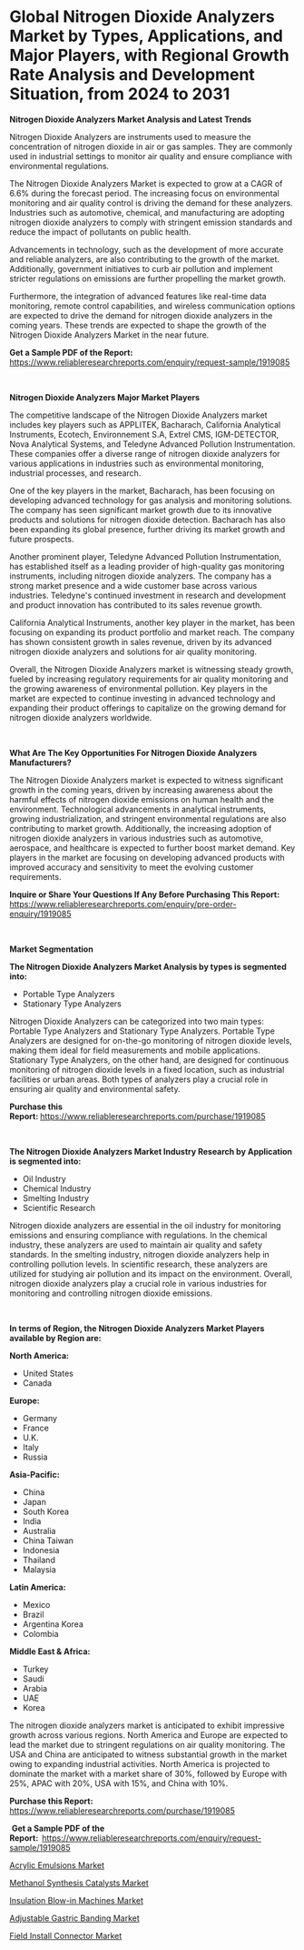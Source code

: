 <p><h1>Global Nitrogen Dioxide Analyzers Market by Types, Applications, and Major Players, with Regional Growth Rate Analysis and Development Situation, from 2024 to 2031</h1></p><p><strong>Nitrogen Dioxide Analyzers Market Analysis and Latest Trends</strong></p>
<p><p>Nitrogen Dioxide Analyzers are instruments used to measure the concentration of nitrogen dioxide in air or gas samples. They are commonly used in industrial settings to monitor air quality and ensure compliance with environmental regulations.</p><p>The Nitrogen Dioxide Analyzers Market is expected to grow at a CAGR of 6.6% during the forecast period. The increasing focus on environmental monitoring and air quality control is driving the demand for these analyzers. Industries such as automotive, chemical, and manufacturing are adopting nitrogen dioxide analyzers to comply with stringent emission standards and reduce the impact of pollutants on public health.</p><p>Advancements in technology, such as the development of more accurate and reliable analyzers, are also contributing to the growth of the market. Additionally, government initiatives to curb air pollution and implement stricter regulations on emissions are further propelling the market growth.</p><p>Furthermore, the integration of advanced features like real-time data monitoring, remote control capabilities, and wireless communication options are expected to drive the demand for nitrogen dioxide analyzers in the coming years. These trends are expected to shape the growth of the Nitrogen Dioxide Analyzers Market in the near future.</p></p>
<p><strong>Get a Sample PDF of the Report:&nbsp;</strong> <a href="https://www.reliableresearchreports.com/enquiry/request-sample/1919085">https://www.reliableresearchreports.com/enquiry/request-sample/1919085</a></p>
<p>&nbsp;</p>
<p><strong>Nitrogen Dioxide Analyzers Major Market Players</strong></p>
<p><p>The competitive landscape of the Nitrogen Dioxide Analyzers market includes key players such as APPLITEK, Bacharach, California Analytical Instruments, Ecotech, Environnement S.A, Extrel CMS, IGM-DETECTOR, Nova Analytical Systems, and Teledyne Advanced Pollution Instrumentation. These companies offer a diverse range of nitrogen dioxide analyzers for various applications in industries such as environmental monitoring, industrial processes, and research.</p><p>One of the key players in the market, Bacharach, has been focusing on developing advanced technology for gas analysis and monitoring solutions. The company has seen significant market growth due to its innovative products and solutions for nitrogen dioxide detection. Bacharach has also been expanding its global presence, further driving its market growth and future prospects.</p><p>Another prominent player, Teledyne Advanced Pollution Instrumentation, has established itself as a leading provider of high-quality gas monitoring instruments, including nitrogen dioxide analyzers. The company has a strong market presence and a wide customer base across various industries. Teledyne's continued investment in research and development and product innovation has contributed to its sales revenue growth.</p><p>California Analytical Instruments, another key player in the market, has been focusing on expanding its product portfolio and market reach. The company has shown consistent growth in sales revenue, driven by its advanced nitrogen dioxide analyzers and solutions for air quality monitoring.</p><p>Overall, the Nitrogen Dioxide Analyzers market is witnessing steady growth, fueled by increasing regulatory requirements for air quality monitoring and the growing awareness of environmental pollution. Key players in the market are expected to continue investing in advanced technology and expanding their product offerings to capitalize on the growing demand for nitrogen dioxide analyzers worldwide.</p></p>
<p>&nbsp;</p>
<p><strong>What Are The Key Opportunities For Nitrogen Dioxide Analyzers Manufacturers?</strong></p>
<p><p>The Nitrogen Dioxide Analyzers market is expected to witness significant growth in the coming years, driven by increasing awareness about the harmful effects of nitrogen dioxide emissions on human health and the environment. Technological advancements in analytical instruments, growing industrialization, and stringent environmental regulations are also contributing to market growth. Additionally, the increasing adoption of nitrogen dioxide analyzers in various industries such as automotive, aerospace, and healthcare is expected to further boost market demand. Key players in the market are focusing on developing advanced products with improved accuracy and sensitivity to meet the evolving customer requirements.</p></p>
<p><strong>Inquire or Share Your Questions If Any Before Purchasing This Report:</strong> <a href="https://www.reliableresearchreports.com/enquiry/pre-order-enquiry/1919085">https://www.reliableresearchreports.com/enquiry/pre-order-enquiry/1919085</a></p>
<p>&nbsp;</p>
<p><strong>Market Segmentation</strong></p>
<p><strong>The Nitrogen Dioxide Analyzers Market Analysis by types is segmented into:</strong></p>
<p><ul><li>Portable Type Analyzers</li><li>Stationary Type Analyzers</li></ul></p>
<p><p>Nitrogen Dioxide Analyzers can be categorized into two main types: Portable Type Analyzers and Stationary Type Analyzers. Portable Type Analyzers are designed for on-the-go monitoring of nitrogen dioxide levels, making them ideal for field measurements and mobile applications. Stationary Type Analyzers, on the other hand, are designed for continuous monitoring of nitrogen dioxide levels in a fixed location, such as industrial facilities or urban areas. Both types of analyzers play a crucial role in ensuring air quality and environmental safety.</p></p>
<p><strong>Purchase this Report:&nbsp;</strong><a href="https://www.reliableresearchreports.com/purchase/1919085">https://www.reliableresearchreports.com/purchase/1919085</a></p>
<p>&nbsp;</p>
<p><strong>The Nitrogen Dioxide Analyzers Market Industry Research by Application is segmented into:</strong></p>
<p><ul><li>Oil Industry</li><li>Chemical Industry</li><li>Smelting Industry</li><li>Scientific Research</li></ul></p>
<p><p>Nitrogen dioxide analyzers are essential in the oil industry for monitoring emissions and ensuring compliance with regulations. In the chemical industry, these analyzers are used to maintain air quality and safety standards. In the smelting industry, nitrogen dioxide analyzers help in controlling pollution levels. In scientific research, these analyzers are utilized for studying air pollution and its impact on the environment. Overall, nitrogen dioxide analyzers play a crucial role in various industries for monitoring and controlling nitrogen dioxide emissions.</p></p>
<p>&nbsp;</p>
<p><strong>In terms of Region, the Nitrogen Dioxide Analyzers Market Players available by Region are:</strong></p>
<p>
    <p> <strong> North America: </strong>
        <ul>
            <li>United States</li>
            <li>Canada</li>
        </ul>
        </p> 
    <p> <strong> Europe: </strong>
        <ul>
            <li>Germany</li>
            <li>France</li>
            <li>U.K.</li>
            <li>Italy</li>
            <li>Russia</li>
        </ul>
        </p> 
    <p> <strong> Asia-Pacific: </strong>
        <ul>
            <li>China</li>
            <li>Japan</li>
            <li>South Korea</li>
            <li>India</li>
            <li>Australia</li>
            <li>China Taiwan</li>
            <li>Indonesia</li>
            <li>Thailand</li>
            <li>Malaysia</li>
        </ul>
        </p> 
    <p> <strong> Latin America: </strong>
        <ul>
            <li>Mexico</li>
            <li>Brazil</li>
            <li>Argentina Korea</li>
            <li>Colombia</li>
        </ul>
        </p> 
    <p> <strong> Middle East & Africa: </strong>
        <ul>
            <li>Turkey</li>
            <li>Saudi</li>
            <li>Arabia</li>
            <li>UAE</li>
            <li>Korea</li>
        </ul>
    </p>
    </p>
<p><p>The nitrogen dioxide analyzers market is anticipated to exhibit impressive growth across various regions. North America and Europe are expected to lead the market due to stringent regulations on air quality monitoring. The USA and China are anticipated to witness substantial growth in the market owing to expanding industrial activities. North America is projected to dominate the market with a market share of 30%, followed by Europe with 25%, APAC with 20%, USA with 15%, and China with 10%.</p></p>
<p><strong>Purchase this Report: </strong><a href="https://www.reliableresearchreports.com/purchase/1919085">https://www.reliableresearchreports.com/purchase/1919085</a></p>
<p>&nbsp;<strong>Get a Sample PDF of the Report:&nbsp;&nbsp;</strong><a href="https://www.reliableresearchreports.com/enquiry/request-sample/1919085">https://www.reliableresearchreports.com/enquiry/request-sample/1919085</a></p>
<p><strong></strong></p>
<p><p><a href="https://view.publitas.com/reportprime-1/acrylic-emulsions-market-research-report-provides-critical-insights-that-can-help-shape-business-development-and-investment-strategies/">Acrylic Emulsions Market</a></p><p><a href="https://view.publitas.com/reportprime-1/methanol-synthesis-catalysts-market-research-report-unlocks-analysis-on-the-market-financial-status-market-size-and-market-revenue-upto-2031/">Methanol Synthesis Catalysts Market</a></p><p><a href="https://scarlet-rocket-c63.notion.site/Insights-into-Insulation-Blow-in-Machines-Market-Size-Analysing-Market-Share-Trends-and-Growth-fr-a70d4a50ea544d11b0e9a4d9048046fe">Insulation Blow-in Machines Market</a></p><p><a href="https://zircon-bluebell-299.notion.site/Decoding-the-Adjustable-Gastric-Banding-Market-A-Deep-Dive-into-the-Latest-Market-Trends-Market-Se-fff259892344424fa81b3ae415f8e8e8">Adjustable Gastric Banding Market</a></p><p><a href="https://fearless-okapi-6c8.notion.site/Field-Install-Connector-Market-Size-Market-Share-and-Global-Market-Analysis-Report-2024-2031-a11e282cd172403b93759f4ea5975132">Field Install Connector Market</a></p></p>
